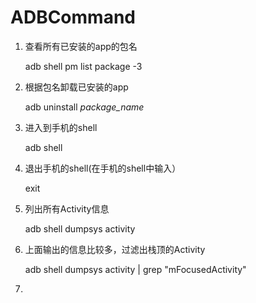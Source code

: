 # ADBCommand

1. 查看所有已安装的app的包名

    adb shell pm list package -3
	
2. 根据包名卸载已安装的app
	
    adb uninstall *package_name*
	
3. 进入到手机的shell

    adb shell

4. 退出手机的shell(在手机的shell中输入）

    exit
    
5. 列出所有Activity信息

    adb shell dumpsys activity
    
6. 上面输出的信息比较多，过滤出栈顶的Activity

    adb shell dumpsys activity | grep "mFocusedActivity"
    
7. 

